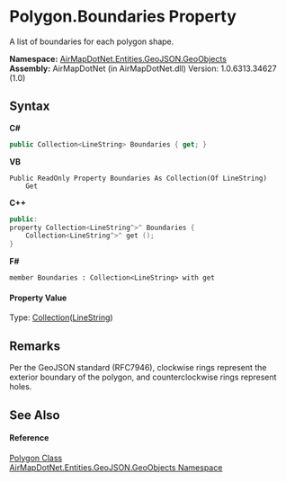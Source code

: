 # Polygon.Boundaries Property 
 

A list of boundaries for each polygon shape.

**Namespace:**&nbsp;<a href="N_AirMapDotNet_Entities_GeoJSON_GeoObjects">AirMapDotNet.Entities.GeoJSON.GeoObjects</a><br />**Assembly:**&nbsp;AirMapDotNet (in AirMapDotNet.dll) Version: 1.0.6313.34627 (1.0)

## Syntax

**C#**<br />
``` C#
public Collection<LineString> Boundaries { get; }
```

**VB**<br />
``` VB
Public ReadOnly Property Boundaries As Collection(Of LineString)
	Get
```

**C++**<br />
``` C++
public:
property Collection<LineString^>^ Boundaries {
	Collection<LineString^>^ get ();
}
```

**F#**<br />
``` F#
member Boundaries : Collection<LineString> with get

```


#### Property Value
Type: <a href="http://msdn2.microsoft.com/en-us/library/ms132397" target="_blank">Collection</a>(<a href="T_AirMapDotNet_Entities_GeoJSON_GeoObjects_LineString">LineString</a>)

## Remarks
Per the GeoJSON standard (RFC7946), clockwise rings represent the exterior boundary of the polygon, and counterclockwise rings represent holes.

## See Also


#### Reference
<a href="T_AirMapDotNet_Entities_GeoJSON_GeoObjects_Polygon">Polygon Class</a><br /><a href="N_AirMapDotNet_Entities_GeoJSON_GeoObjects">AirMapDotNet.Entities.GeoJSON.GeoObjects Namespace</a><br />